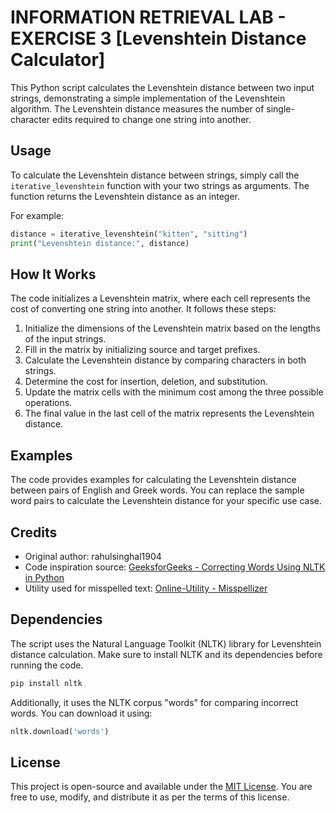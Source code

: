 # INFORMATION RETRIEVAL LAB - EXERCISE 3 [Levenshtein Distance Calculator]

This Python script calculates the Levenshtein distance between two input strings, demonstrating a simple implementation of the Levenshtein algorithm. The Levenshtein distance measures the number of single-character edits required to change one string into another. 

## Usage

To calculate the Levenshtein distance between strings, simply call the `iterative_levenshtein` function with your two strings as arguments. The function returns the Levenshtein distance as an integer.

For example:

```python
distance = iterative_levenshtein("kitten", "sitting")
print("Levenshtein distance:", distance)
```

## How It Works

The code initializes a Levenshtein matrix, where each cell represents the cost of converting one string into another. It follows these steps:

1. Initialize the dimensions of the Levenshtein matrix based on the lengths of the input strings.
2. Fill in the matrix by initializing source and target prefixes.
3. Calculate the Levenshtein distance by comparing characters in both strings.
4. Determine the cost for insertion, deletion, and substitution.
5. Update the matrix cells with the minimum cost among the three possible operations.
6. The final value in the last cell of the matrix represents the Levenshtein distance.

## Examples

The code provides examples for calculating the Levenshtein distance between pairs of English and Greek words. You can replace the sample word pairs to calculate the Levenshtein distance for your specific use case.

## Credits

- Original author: rahulsinghal1904
- Code inspiration source: [GeeksforGeeks - Correcting Words Using NLTK in Python](https://www.geeksforgeeks.org/correcting-words-using-nltk-in-python/)
- Utility used for misspelled text: [Online-Utility - Misspellizer](https://www.online-utility.org/text/misspellizer.jsp)

## Dependencies

The script uses the Natural Language Toolkit (NLTK) library for Levenshtein distance calculation. Make sure to install NLTK and its dependencies before running the code.

```bash
pip install nltk
```

Additionally, it uses the NLTK corpus "words" for comparing incorrect words. You can download it using:

```python
nltk.download('words')
```

## License

This project is open-source and available under the [MIT License](LICENSE). You are free to use, modify, and distribute it as per the terms of this license.
